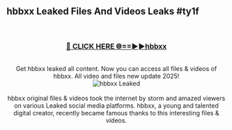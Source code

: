 ## hbbxx Leaked Files And Videos Leaks #ty1f
<br>
<div align="center">
<h3><a href="https://watchclip.my.id/hbbxx" rel="nofollow">🔴 CLICK HERE 🌐==►►hbbxx</a></h3>
<br>
Get hbbxx leaked all content. Now you can access all files & videos of hbbxx. All video and files new update 2025!
<br>
<a href="https://watchclip.my.id/hbbxx" rel="nofollow" data-target="animated-image.originalLink"><img src="https://i.ibb.co.com/WyWwxjT/player-gif2.gif" alt="hbbxx Leaked" style="max-width: 100%; display: inline-block;" data-target="animated-image.originalImage"></a>
<br><br>
hbbxx original files & videos took the internet by storm and amazed viewers on various Leaked social media platforms. hbbxx, a young and talented digital creator, recently became famous thanks to this interesting files & videos.
</div>
<br>